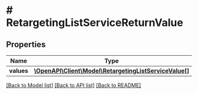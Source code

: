 # # RetargetingListServiceReturnValue

## Properties

Name | Type | Description | Notes
------------ | ------------- | ------------- | -------------
**values** | [**\OpenAPI\Client\Model\RetargetingListServiceValue[]**](RetargetingListServiceValue.md) |  | [optional]

[[Back to Model list]](../../README.md#models) [[Back to API list]](../../README.md#endpoints) [[Back to README]](../../README.md)

